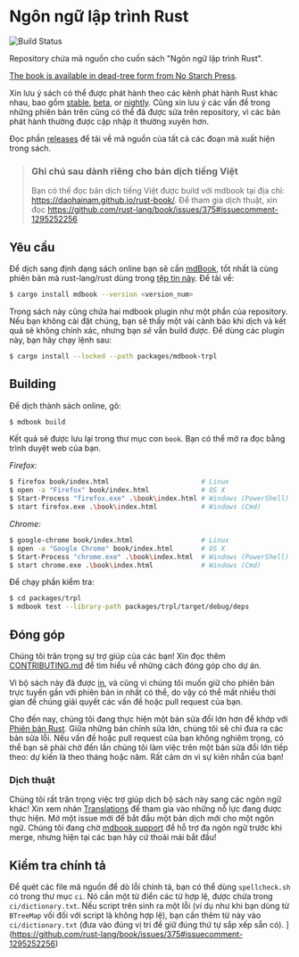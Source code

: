 # Ngôn ngữ lập trình Rust

![Build Status](https://github.com/rust-lang/book/workflows/CI/badge.svg)

Repository chứa mã nguồn cho cuốn sách "Ngôn ngữ lập trình Rust".

[The book is available in dead-tree form from No Starch Press][nostarch].

[nostarch]: https://nostarch.com/rust-programming-language-2nd-edition

Xin lưu ý sách có thể được phát hành theo các kênh phát hành Rust khác nhau, bao
gồm [stable], [beta], or [nightly]. Cũng xin lưu ý các vấn đề trong những phiên bản
trên cũng có thể đã được sửa trên repository, vì các bản phát hành thường được cập nhập
ít thường xuyên hơn.

[stable]: https://doc.rust-lang.org/stable/book/
[beta]: https://doc.rust-lang.org/beta/book/
[nightly]: https://doc.rust-lang.org/nightly/book/

Đọc phần [releases] để tải về mã nguồn của tất cả các đoạn mã xuất hiện trong sách.

[releases]: https://github.com/rust-lang/book/releases

> ### Ghi chú sau dành riêng cho bản dịch tiếng Việt
> Bạn có thể đọc bản dịch tiếng Việt được build với mdbook tại địa chỉ:
> https://daohainam.github.io/rust-book/.
> Để tham gia dịch thuật, xin đọc https://github.com/rust-lang/book/issues/375#issuecomment-1295252256

## Yêu cầu

Để dịch sang định dạng sách online bạn sẽ cần [mdBook], tốt nhất là cùng phiên bản
mà rust-lang/rust dùng trong [tệp tin này][rust-mdbook]. Để tải về:

[mdBook]: https://github.com/rust-lang/mdBook
[rust-mdbook]: https://github.com/rust-lang/rust/blob/master/src/tools/rustbook/Cargo.toml

```bash
$ cargo install mdbook --version <version_num>
```

Trong sách này cũng chứa hai mdbook plugin như một phần của repository. Nếu bạn không cài
đặt chúng, bạn sẽ thấy một vài cảnh báo khi dịch và kết quả sẽ không chính xác, 
nhưng bạn _sẽ_ vẫn build được. Để dùng các plugin này, bạn hãy chạy lệnh sau:

```bash
$ cargo install --locked --path packages/mdbook-trpl
```
## Building

Để dịch thành sách online, gõ:

```bash
$ mdbook build
```

Kết quả sẽ được lưu lại trong thư mục con `book`. Bạn có thể mở ra đọc bằng trình
duyệt web của bạn.

_Firefox:_

```bash
$ firefox book/index.html                       # Linux
$ open -a "Firefox" book/index.html             # OS X
$ Start-Process "firefox.exe" .\book\index.html # Windows (PowerShell)
$ start firefox.exe .\book\index.html           # Windows (Cmd)
```

_Chrome:_

```bash
$ google-chrome book/index.html                 # Linux
$ open -a "Google Chrome" book/index.html       # OS X
$ Start-Process "chrome.exe" .\book\index.html  # Windows (PowerShell)
$ start chrome.exe .\book\index.html            # Windows (Cmd)
```

Để chạy phần kiểm tra:

```bash
$ cd packages/trpl
$ mdbook test --library-path packages/trpl/target/debug/deps
```

## Đóng góp

Chúng tôi trân trọng sự trợ giúp của các bạn! Xin đọc thêm [CONTRIBUTING.md][contrib]
để tìm hiểu về những cách đóng góp cho dự án.

[contrib]: https://github.com/rust-lang/book/blob/main/CONTRIBUTING.md

Vì bộ sách này đã được [in][nostarch], và cũng vì chúng tôi muốn giữ
cho phiên bản trực tuyến gần với phiên bản in nhất có thể, do vậy có thể mất nhiều thời
gian để chúng giải quyết các vấn đề hoặc pull request của bạn.

Cho đến nay, chúng tôi đang thực hiện một bản sửa đổi lớn hơn để khớp với
[Phiên bản Rust](https://doc.rust-lang.org/edition-guide/). Giữa những bản chỉnh sửa
lớn, chúng tôi sẽ chỉ đưa ra các bản sửa lỗi. Nếu vấn đề hoặc pull request của bạn
không nghiêm trọng, có thể bạn sẽ phải chờ đến lần chúng tôi làm việc trên một bản sửa
đổi lớn tiếp theo: dự kiến là theo tháng hoặc năm.
Rất cảm ơn vì sự kiên nhẫn của bạn!

### Dịch thuật

Chúng tôi rất trân trọng việc trợ giúp dịch bộ sách này sang các ngôn ngữ khác! Xin
xem nhãn [Translations] để tham gia vào những nỗ lực đang được thực hiện. Mở một issue
mới để bắt đầu một bản dịch mới cho một ngôn ngữ. Chúng tôi đang chờ [mdbook support]
để hỗ trợ đa ngôn ngữ trước khi merge, nhưng hiện tại các bạn hãy cứ thoải mái bắt đầu!

[Translations]: https://github.com/rust-lang/book/issues?q=is%3Aopen+is%3Aissue+label%3ATranslations
[mdbook support]: https://github.com/rust-lang/mdBook/issues/5

## Kiểm tra chính tả

Để quét các file mã nguồn để dò lỗi chính tả, bạn có thể dùng `spellcheck.sh` có trong
thư mục `ci`. Nó cần một từ điển các từ hợp lệ, được chứa trong `ci/dictionary.txt`. Nếu
script trên sinh ra một lỗi (ví dụ như khi bạn dùng từ `BTreeMap` vối đối với script là
không hợp lệ), bạn cần thêm từ này vào `ci/dictionary.txt` (đưa vào đúng vị trí để giữ
đúng thứ tự sắp xếp sẵn có).
](https://github.com/rust-lang/book/issues/375#issuecomment-1295252256)
